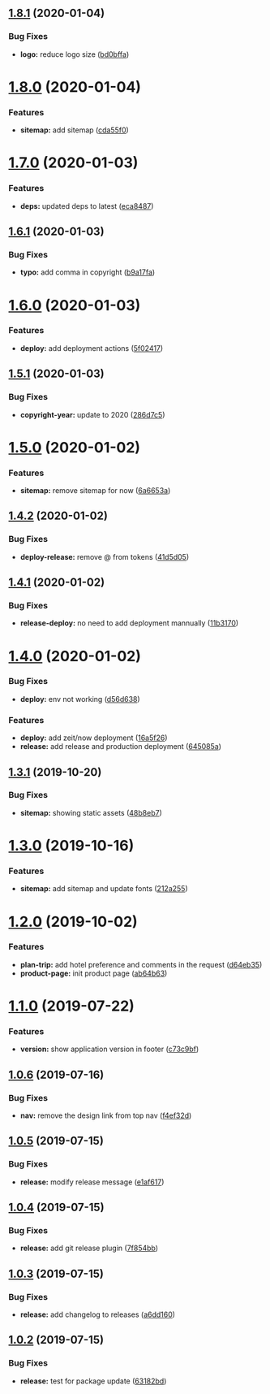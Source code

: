 ## [1.8.1](https://github.com/tourepedia/www/compare/v1.8.0...v1.8.1) (2020-01-04)


### Bug Fixes

* **logo:** reduce logo size ([bd0bffa](https://github.com/tourepedia/www/commit/bd0bffacdd44c15df40ccbbb8b1ddf7a537de7c8))

# [1.8.0](https://github.com/tourepedia/www/compare/v1.7.0...v1.8.0) (2020-01-04)


### Features

* **sitemap:** add sitemap ([cda55f0](https://github.com/tourepedia/www/commit/cda55f0419269afdaff971b5f57e11b6022c482f))

# [1.7.0](https://github.com/tourepedia/www/compare/v1.6.1...v1.7.0) (2020-01-03)


### Features

* **deps:** updated deps to latest ([eca8487](https://github.com/tourepedia/www/commit/eca8487ba47e6e752bbae554107752e600460e36))

## [1.6.1](https://github.com/tourepedia/www/compare/v1.6.0...v1.6.1) (2020-01-03)


### Bug Fixes

* **typo:** add comma in copyright ([b9a17fa](https://github.com/tourepedia/www/commit/b9a17faefc688d9a7798319f99ccf408aeca7878))

# [1.6.0](https://github.com/tourepedia/www/compare/v1.5.1...v1.6.0) (2020-01-03)


### Features

* **deploy:** add deployment actions ([5f02417](https://github.com/tourepedia/www/commit/5f0241758db3318c91a02f3358e2bb29718e728d))

## [1.5.1](https://github.com/tourepedia/www/compare/v1.5.0...v1.5.1) (2020-01-03)


### Bug Fixes

* **copyright-year:** update to 2020 ([286d7c5](https://github.com/tourepedia/www/commit/286d7c5))

# [1.5.0](https://github.com/tourepedia/www/compare/v1.4.2...v1.5.0) (2020-01-02)


### Features

* **sitemap:** remove sitemap for now ([6a6653a](https://github.com/tourepedia/www/commit/6a6653a))

## [1.4.2](https://github.com/tourepedia/www/compare/v1.4.1...v1.4.2) (2020-01-02)


### Bug Fixes

* **deploy-release:** remove @ from tokens ([41d5d05](https://github.com/tourepedia/www/commit/41d5d05))

## [1.4.1](https://github.com/tourepedia/www/compare/v1.4.0...v1.4.1) (2020-01-02)


### Bug Fixes

* **release-deploy:** no need to add deployment mannually ([11b3170](https://github.com/tourepedia/www/commit/11b3170))

# [1.4.0](https://github.com/tourepedia/www/compare/v1.3.1...v1.4.0) (2020-01-02)


### Bug Fixes

* **deploy:** env not working ([d56d638](https://github.com/tourepedia/www/commit/d56d638))


### Features

* **deploy:** add zeit/now deployment ([16a5f26](https://github.com/tourepedia/www/commit/16a5f26))
* **release:** add release and production deployment ([645085a](https://github.com/tourepedia/www/commit/645085a))

## [1.3.1](https://github.com/tourepedia/www/compare/v1.3.0...v1.3.1) (2019-10-20)


### Bug Fixes

* **sitemap:** showing static assets ([48b8eb7](https://github.com/tourepedia/www/commit/48b8eb7))

# [1.3.0](https://github.com/tourepedia/www/compare/v1.2.0...v1.3.0) (2019-10-16)


### Features

* **sitemap:** add sitemap and update fonts ([212a255](https://github.com/tourepedia/www/commit/212a255))

# [1.2.0](https://github.com/tourepedia/www/compare/v1.1.0...v1.2.0) (2019-10-02)


### Features

* **plan-trip:** add hotel preference and comments in the request ([d64eb35](https://github.com/tourepedia/www/commit/d64eb35))
* **product-page:** init product page ([ab64b63](https://github.com/tourepedia/www/commit/ab64b63))

# [1.1.0](https://github.com/tourepedia/www/compare/v1.0.6...v1.1.0) (2019-07-22)


### Features

* **version:** show application version in footer ([c73c9bf](https://github.com/tourepedia/www/commit/c73c9bf))

## [1.0.6](https://github.com/tourepedia/www/compare/v1.0.5...v1.0.6) (2019-07-16)


### Bug Fixes

* **nav:** remove the design link from top nav ([f4ef32d](https://github.com/tourepedia/www/commit/f4ef32d))

## [1.0.5](https://github.com/tourepedia/www/compare/v1.0.4...v1.0.5) (2019-07-15)


### Bug Fixes

* **release:** modify release message ([e1af617](https://github.com/tourepedia/www/commit/e1af617))

## [1.0.4](https://github.com/tourepedia/www/compare/v1.0.3...v1.0.4) (2019-07-15)


### Bug Fixes

* **release:** add git release plugin ([7f854bb](https://github.com/tourepedia/www/commit/7f854bb))

## [1.0.3](https://github.com/tourepedia/www/compare/v1.0.2...v1.0.3) (2019-07-15)


### Bug Fixes

* **release:** add changelog to releases ([a6dd160](https://github.com/tourepedia/www/commit/a6dd160))

## [1.0.2](https://github.com/tourepedia/www/compare/v1.0.1...v1.0.2) (2019-07-15)


### Bug Fixes

* **release:** test for package update ([63182bd](https://github.com/tourepedia/www/commit/63182bd))
